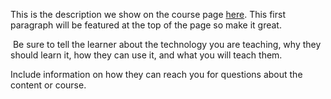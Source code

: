 This is the description we show on the course page [here](https://lab.github.com/NSachida/my-bot-with-a-name-future). This first paragraph will be featured at the top of the page so make it great.
​

​
Be sure to tell the learner about the technology you are teaching, why they should learn it, how they can use it, and what you will teach them.
​


Include information on how they can reach you for questions about the content or course. 